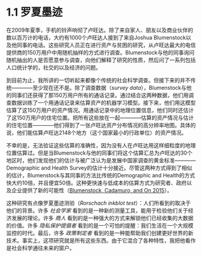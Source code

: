 # 1.1 罗夏墨迹
在2009年夏季，手机的铃声响彻了卢旺达。除了来自家人、朋友以及商业伙伴的数以百万计的电话，大约有1000个卢旺达人接到了来自Joshua Blumenstock以及他同事的电话。这些研究人员正在进行资产与贫困的研究，从卢旺达最大的电信提供商的150万用户中用随机抽样的方式进行调查。Blumenstock与他的同事询问随机抽出的人是否愿意参与调查，向他们解释了研究的性质，然后问了一系列包括人口统计学的，社交的以及经济的问题。

到目前为止，我所讲的一切听起来都像个传统的社会科学调查。但接下来的并不传统————至少现在还不是。除了调查数据（*survey data*），Blumenstock与他的同事们还获得了那150万用户所有的通话记录。通过结合这两种数据，他们用调查数据训练了一个用通话记录来估算资产的机器学习模型。接下来，他们用这模型估算了这150万用户的资产情况。用通话记录中的地理位置信息，他们同时还估计了这150万用户的住宅位置。把所有这些放在一起————估算的资产情况与估计的住宅位置————他们得到了一张卢旺达资产分布情况的高分辨率地图。具体的说，他们能估算卢旺达2148个地方（这个国家最小的行政单位）的资产情况。

不幸的是，无法验证这些估算的准确性，因为没有人在卢旺达用这样细粒度的地理位置估算过。但是当Blumenstock与他的同事们将这个估算汇总为卢旺达的30个地区时，他们发现他们的估计与被广泛认为是发展中国家调查的黄金标准————Demographic and Health Survey的估计十分接近。尽管这两种方式得到了相似的估计，Blumenstock与其同事的方法比传统的Demographic and Health的方式快大约10倍，并且便宜50倍。这种更快速与低成本的估算方式为研究者、政府以及企业提供了新的可能性（[Blumenstock, Cadamuro, and On 2015](https://doi.org/10.1126/science.aac4420)）。

这种研究有点像罗夏墨迹测验（*Rorschach inkblot test*）：人们所看到的取决于他们的背景。许多 *社会学家* 看到的是一种新的测量工具，能用于检验他们关于经济发展的理论。许多 *商人* 看到的是一种强大的方式来解锁他们已经收集的大数据的价值。许多 *隐私保护提倡者* 看到的是一个可怕的提醒：我们生活在一个大规模监控的时代。最后，许多 *政策制定者* 看到的是一种能帮助我们创建更好世界的新技术。事实上，这项研究就是所有这些东西。由于它混合了各种特性，我把他看作是社会科学通往未来的窗户。
